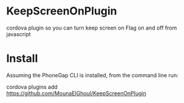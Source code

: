 KeepScreenOnPlugin
==================

cordova plugin so you can turn keep screen on Flag on and off from javascript

Install
==================
Assuming the PhoneGap CLI is installed, from the command line run:

cordova plugins add https://github.com/MounaElGhoul/KeepScreenOnPlugin

